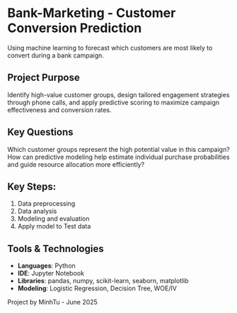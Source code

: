 # Bank-Marketing - Customer Conversion Prediction
Using machine learning to forecast which customers are most likely to convert during a bank campaign.

## Project Purpose
Identify high-value customer groups, design tailored engagement strategies through phone calls, and apply predictive scoring to maximize campaign effectiveness and conversion rates.

## Key Questions
Which customer groups represent the high potential value in this campaign?  
How can predictive modeling help estimate individual purchase probabilities and guide resource allocation more efficiently?

## Key Steps:
1. Data preprocessing
2. Data analysis
3. Modeling and evaluation
4. Apply model to Test data

## Tools & Technologies
- **Languages**: Python
- **IDE**: Jupyter Notebook
- **Libraries**: pandas, numpy, scikit-learn, seaborn, matplotlib
- **Modeling**: Logistic Regression, Decision Tree, WOE/IV

Project by MinhTu - June 2025
